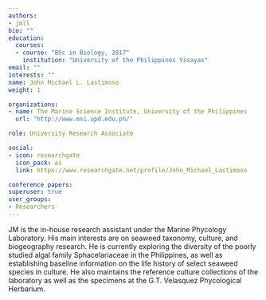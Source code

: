 ```yaml
---
authors:
- jmll
bio: ""
education:
  courses:
  - course: "BSc in Biology, 2017"
    institution: "University of the Philippines Visayas"
email: ""
interests: ""
name: John Michael L. Lastimoso
weight: 1

organizations:
- name: The Marine Science Institute, University of the Philippines
  url: "http://www.msi.upd.edu.ph/"

role: University Research Associate

social:
- icon: researchgate
  icon_pack: ai
  link: https://www.researchgate.net/profile/John_Michael_Lastimoso

conference papers:
superuser: true
user_groups:
- Researchers
---
```


JM is the in-house research assistant under the Marine Phycology Laboratory. His main interests are on seaweed taxonomy, culture, and biogeography research. He is currently exploring the diversity of the poorly studied algal family Sphacelariaceae in the Philippines, as well as establishing baseline information on the life history of select seaweed species in culture. He also maintains the reference culture collections of the laboratory as well as the specimens at the G.T. Velasquez Phycological Herbarium. 